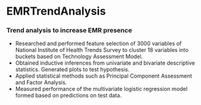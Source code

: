 # EMRTrendAnalysis

### Trend analysis to increase EMR presence

- Researched and performed feature selection of 3000 variables of National Institute of Health Trends Survey to cluster 18 variables into buckets based on Technology Assessment Model.
- Obtained inductive inferences from univariate and bivariate descriptive statistics. Generated plots to test hypothesis.
- Applied statistical methods such as Principal Component Assessment and Factor Analysis. 
- Measured performance of the multivariate logistic regression model formed based on predictions on test data.
